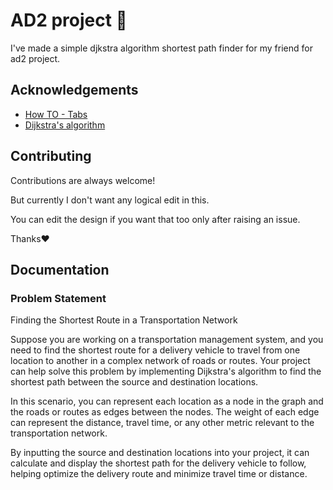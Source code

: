 # AD2 project 🤩
I've made a simple djkstra algorithm shortest path finder for my friend for ad2 project.
 

## Acknowledgements

 - [How TO - Tabs](https://www.w3schools.com/howto/howto_js_tabs.asp)
 - [Dijkstra's algorithm](https://en.wikipedia.org/wiki/Dijkstra%27s_algorithm)


## Contributing

Contributions are always welcome!

But currently I don't want any logical edit in this. 

You can edit the design if you want that too only after raising an issue. 

Thanks❤️


## Documentation

### Problem Statement
Finding the Shortest Route in a Transportation Network

Suppose you are working on a transportation management system, and you need to find the shortest route for a delivery vehicle to travel from one location to another in a complex network of roads or routes. Your project can help solve this problem by implementing Dijkstra's algorithm to find the shortest path between the source and destination locations.

In this scenario, you can represent each location as a node in the graph and the roads or routes as edges between the nodes. The weight of each edge can represent the distance, travel time, or any other metric relevant to the transportation network.

By inputting the source and destination locations into your project, it can calculate and display the shortest path for the delivery vehicle to follow, helping optimize the delivery route and minimize travel time or distance.

